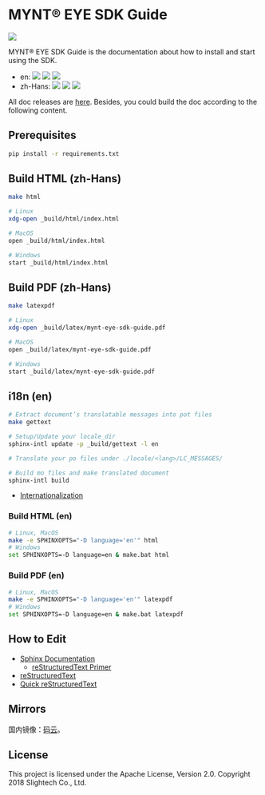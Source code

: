 # MYNT® EYE SDK Guide

[![](https://img.shields.io/badge/MYNT%20EYE%20SDK%20Guide-2.0.1--rc1-brightgreen.svg?style=flat)](https://github.com/slightech/MYNT-EYE-SDK-2-Guide)

MYNT® EYE SDK Guide is the documentation about how to install and start using the SDK.

* en: [![](https://img.shields.io/badge/Download-PDF-blue.svg?style=flat)](https://github.com/slightech/MYNT-EYE-SDK-2-Guide/files/2281782/mynt-eye-sdk-guide-2.0.1-rc1-en.pdf) [![](https://img.shields.io/badge/Download-HTML-blue.svg?style=flat)](https://github.com/slightech/MYNT-EYE-SDK-2-Guide/files/2281783/mynt-eye-sdk-guide-2.0.1-rc1-html-en.zip) [![](https://img.shields.io/badge/Online-HTML-blue.svg?style=flat)](https://slightech.github.io/MYNT-EYE-SDK-2-Guide/)
* zh-Hans: [![](https://img.shields.io/badge/Download-PDF-blue.svg?style=flat)](https://github.com/slightech/MYNT-EYE-SDK-2-Guide/files/2281785/mynt-eye-sdk-guide-2.0.1-rc1-zh-Hans.pdf) [![](https://img.shields.io/badge/Download-HTML-blue.svg?style=flat)](https://github.com/slightech/MYNT-EYE-SDK-2-Guide/files/2281786/mynt-eye-sdk-guide-2.0.1-rc1-html-zh-Hans.zip) [![](https://img.shields.io/badge/Online-HTML-blue.svg?style=flat)](http://doc.myntai.com/resource/sdk/mynt-eye-sdk-guide-2.0.1-rc1-html-zh-Hans/mynt-eye-sdk-guide-2.0.1-rc1-html-zh-Hans/index.html)

All doc releases are [here](https://github.com/slightech/MYNT-EYE-SDK-2-Guide/releases). Besides, you could build the doc according to the following content.

## Prerequisites

```bash
pip install -r requirements.txt
```

## Build HTML (zh-Hans)

```bash
make html

# Linux
xdg-open _build/html/index.html

# MacOS
open _build/html/index.html

# Windows
start _build/html/index.html
```

## Build PDF (zh-Hans)

```bash
make latexpdf

# Linux
xdg-open _build/latex/mynt-eye-sdk-guide.pdf

# MacOS
open _build/latex/mynt-eye-sdk-guide.pdf

# Windows
start _build/latex/mynt-eye-sdk-guide.pdf
```

## i18n (en)

```bash
# Extract document’s translatable messages into pot files
make gettext

# Setup/Update your locale_dir
sphinx-intl update -p _build/gettext -l en

# Translate your po files under ./locale/<lang>/LC_MESSAGES/

# Build mo files and make translated document
sphinx-intl build
```

* [Internationalization](http://www.sphinx-doc.org/en/master/intl.html)

### Build HTML (en)

```bash
# Linux, MacOS
make -e SPHINXOPTS="-D language='en'" html
# Windows
set SPHINXOPTS=-D language=en & make.bat html
```

### Build PDF (en)

```bash
# Linux, MacOS
make -e SPHINXOPTS="-D language='en'" latexpdf
# Windows
set SPHINXOPTS=-D language=en & make.bat latexpdf
```

## How to Edit

* [Sphinx Documentation](http://www.sphinx-doc.org/en/stable/contents.html)
  * [reStructuredText Primer](http://www.sphinx-doc.org/en/stable/rest.html)
* [reStructuredText](http://docutils.sourceforge.net/rst.html)
* [Quick reStructuredText](http://docutils.sourceforge.net/docs/user/rst/quickref.html)

## Mirrors

国内镜像：[码云](https://gitee.com/mynt/MYNT-EYE-SDK-2-Guide)。

## License

This project is licensed under the Apache License, Version 2.0. Copyright 2018 Slightech Co., Ltd.
